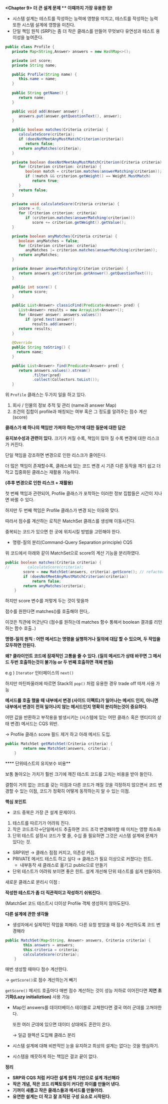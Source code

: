 **<Chapter 9> 더 큰 설계 문제 ** 이때까지 가장 유용한 장!**

- 시스템 설계는 테스트를 작성하는 능력에 영향을 미치고, 테스트를 작성하는 능력 또한 시스템 설계에 영향을 미친다.
- 단일 책임 원칙 (SRP)는 좀 더 작은 클래스를 만들어 무엇보다 유연성과 테스트 용이성을 높여준다.

```java
public class Profile {
   private Map<String,Answer> answers = new HashMap<>();

   private int score;
   private String name;

   public Profile(String name) {
      this.name = name;
   }
   
   public String getName() {
      return name;
   }

   public void add(Answer answer) {
      answers.put(answer.getQuestionText(), answer);
   }

   public boolean matches(Criteria criteria) {
      calculateScore(criteria);
      if (doesNotMeetAnyMustMatchCriterion(criteria))
         return false;
      return anyMatches(criteria);
   }

   private boolean doesNotMeetAnyMustMatchCriterion(Criteria criteria) {
      for (Criterion criterion: criteria) {
         boolean match = criterion.matches(answerMatching(criterion));
         if (!match && criterion.getWeight() == Weight.MustMatch) 
            return true;
      }
      return false;
   }

   private void calculateScore(Criteria criteria) {
      score = 0;
      for (Criterion criterion: criteria) 
         if (criterion.matches(answerMatching(criterion))) 
            score += criterion.getWeight().getValue();
   }

   private boolean anyMatches(Criteria criteria) {
      boolean anyMatches = false;
      for (Criterion criterion: criteria) 
         anyMatches |= criterion.matches(answerMatching(criterion));
      return anyMatches;
   }

   private Answer answerMatching(Criterion criterion) {
      return answers.get(criterion.getAnswer().getQuestionText());
   }

   public int score() {
      return score;
   }

   public List<Answer> classicFind(Predicate<Answer> pred) {
      List<Answer> results = new ArrayList<Answer>();
      for (Answer answer: answers.values())
         if (pred.test(answer))
            results.add(answer);
      return results;
   }
   
   @Override
   public String toString() {
     return name;
   }

   public List<Answer> find(Predicate<Answer> pred) {
      return answers.values().stream()
            .filter(pred)
            .collect(Collectors.toList());
   }
```

위 `Profile` 클래스는 두가지 일을 하고 있다.

1. 회사 / 인물의 정보 추적 및 관리 (name과 answer Map)
2. 조건의 집합이 profile과 매칭되는 여부 혹은 그 정도를 알려주는 점수 계산 (score)

**클래스가 왜 하나의 책임만 가져야 하는가?에 대한 질문에 대한 답은**

**유지보수성과 관련이 있다.** 크기가 커질 수록, 책임이 많아 질 수록 변경에 대한 리스크가 커진다.

단일 책임을 강조하면 변경으로 인한 리스크가 줄어든다.

더 많은 책임이 존재할수록, 클래스에 있는 코드 변경 시 기존 다른 동작을 깨기 쉽고 더 작고 집중화된 클래스는 재활용 가능하다.

**(추후 변경으로 인한 리스크 + 재활용)**

첫 번째 책임과 관련되어, Profile 클래스가 포착하는 이러한 정보 집합들은 시간이 지나면 바뀔 수 있다.

하지만 두 번째 책임은 Profile 클래스가 변경 되는 이유와 맞다.

따라서 점수를 계산하는 로직은 MatchSet 클래스를 생성해 이동시킨다.

중복되는 코드가 있으면 한 곳에 위치시킬 방법을 고민해야 한다.

- 명령-질의 분리(Command-Query Separation principle) CQS

위 코드에서 아래와 같이 MatchSet으로 score의 계산 기능을 분리하였다.

```java
public boolean matches(Criteria criteria) {
//        calculateScore(criteria);
        score = new MatchSet(answers, criteria).getScore(); // refactoring
        if (doesNotMeetAnyMustMatchCriterion(criteria))
            return false;
        return anyMatches(criteria);
    }
```

하지만 score 변수를 저렇게 두는 것이 맞을까

점수를 원한다면 matches()를 호출해야 한다,.

이것은 직관에 어긋난다 (점수를 원하는데 matches 함수 통해서 boolean 결과를 리턴하는 함수 호출..)

**명령-질의 원칙 : 어떤 메서드는 명령을 실행하거나 질의에 대답 할 수 있으며, 두 작업을 모두하면 안된다.**

**왜? 클라이언트 코드에 잠재적인 고통을 줄 수 있다. (질의 메서드가 상태 바꾸면 그 메서드 두번 호출하는것이 불가능 or 두 번째 호출하면 객체 변질)**

e.g ) `Iterator` 인터페이스의 `next()`

하지만 마틴파울러에 따르면 Stack의 `pop()` 처럼 유용한 경우 trade off 따져 사용 가능

**메서드를 호출 했을 때 내부에서 변경 (사이드 이펙트)가 일어나는 메서드 인지, 아니면 내부에서 변경이 전혀 일어나지 않는 메서드인지 명확히 분리하는것이 중요하다.**

어떤 값을 반환하고 부작용을 발생시키는 (시스템에 있는 어떤 클래스 혹은 엔티티의 상태 변경) 메서드는 CQS 위반.

→ Profile 클래스 score 필드 제거 하고 아래 메서드 도입.

```java
public MatchSet getMatchSet(Criteria criteria) {
        return new MatchSet(answers, criteria);
    }
```

**** 단위테스트의 유지보수 비용**

보통 돌아오는 가치가 훨씬 크기에 깨진 테스트 코드를 고치는 비용을 받아 들인다.

결함이 거의 없는 코드를 갖는 이점과 다른 코드가 깨질 것을 걱정하지 않으면서 코드 변경할  수 있는 이점, 코드가 정확히 어떻게 동작하는지 알 수 있는 이점.

**핵심 포인트**

- 코드 중복은 가장 큰 설계 문제이다.
1. 테스트를 따르기가 어려워 진다.
2. 작은 코드조각→단일메서드 추출하면 코드 조각 변경해야할 때 미치는 영향 최소화
3. 단위 테스트 설정시 코드가 몇 줄, 수십 줄 필요하면 그것은 시스템 설계에 문제가 있다는 것.
- SRP위반 → 클래스 점점 커지고, 의존성 커짐.
- PRIVATE 메서드 테스트 하고 싶다 → 클래스가 필요 이상으로 커졌다는 힌트.
    - 내부동작 새 클래스로 옮기고 public으로 만들기
- 단위 테스트가 어려워 보이면 좋은 힌트. 설계 개선해 단위 테스트를 쉽게 만들어라.

새로운 클래스로 분리시 이점 :

**작성한 테스트가 좀 더 직관적이고 작성하기 쉬워진다.**

(MatchSet 코드 테스트시 더이상 Profile 객체 생성하지 않아도된다.

**********************************************************************다른 설계에 관한 생각들**********************************************************************

- 생성자에서 실제적인 작업을 피해라. 다른 요청 받았을 때 점수 계산하도록 코드 변경해라

```java
public MatchSet(Map<String, Answer> answers, Criteria criteria) {
        this.answers = answers;
        this.criteria = criteria;
        calculateScore(criteria);
    }
```

매번 생성할 때마다 점수 계산한다.

→ `getScore()`로 점수 계산하는거 빼기

`getScore()` 메서드 호출마다 매번 점수 계산하는 것이 성능 저하로 이어진다면 **지연 초기화(Lazy initializtion)** 사용 가능

- Map인 answers를 데이터베이스 테이블로 교체한다면 결국 여러 군데를 고쳐야한다.

  또한 여러 군데에 있으면 데이터 상태에도 혼란이 온다.

  → 일급 컬렉션 도입해 클래스 분리

- 시스템 설계에 대해 비판적인 눈을 유지하고 최상의 설계는 없다는 것을 명심하기.
- 시스템을 깨끗하게 하는 책임은 결코 끝이 없다.

**정리**

- **SRP와 CQS 처럼 커다란 설계 원칙 기반으로 설계 개선해라**
- **작은 개념, 작은 코드 리펙토링이 커다란 차이를 만들어 낸다.**
- **기꺼이 새롭고 작은 클래스들과 메서드를 만들어라.**
- **유연한 설계는 더 작고 잘 조직된 구성 요소로 시작된다.**